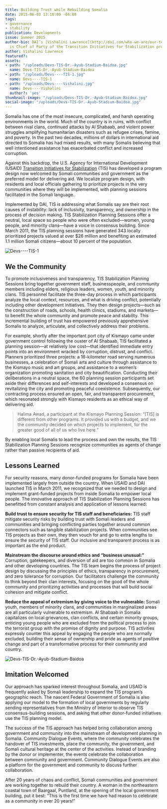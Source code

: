 ```yaml
---
title: Building Trust while Rebuilding Somalia
date: 2015-06-03 13:18:00 -04:00
tags:
- governance
- stability
publication: Developments
issue: Summer 2015
author-bio: DAI’s [Vishalini Lawrence](http://dai.com/who-we-are/our-team/vishalini-lawrence)
  is Chief of Party of the Transition Initiatives for Stabilization program.
author: Vishalini Lawrence
featured?: 
assets:
- path: "/uploads/Devs-TIS-Dr.-Ayub-Stadium-Baidoa.jpg"
  name: Devs-TIS-Dr.-Ayub-Stadium-Baidoa
- path: "/uploads/Devs----TIS-1.jpg"
  name: Devs----TIS-1
- path: "/uploads/Devs----Vishalini.jpg"
  name: Devs----Vishalini
  author?: 'yes'
thumbnail-image: "/uploads/Devs-TIS-Dr.-Ayub-Stadium-Baidoa.jpg"
social-image: "/uploads/Devs-TIS-Dr.-Ayub-Stadium-Baidoa.jpg"
---
```


Somalia has one of the most insecure, complicated, and harsh operating environments in the world. Much of the country is in ruins, with conflict between rival clans, continued attacks by Al Shabaab, and violent power struggles amplifying humanitarian disasters such as refugee crises, famine, and poverty. In the past two decades, millions of dollars in international aid directed to Somalia has had mixed results, with many Somalis believing that well intentioned assistance has exacerbated conflict and increased corruption.



 
Against this backdrop, the U.S. Agency for International Development (USAID) [Transition Initiatives for Stabilization](http://dai.com/our-work/projects/somalia%E2%80%94transition-initiatives-stabilization-tis) (TIS) has developed a program design now welcomed by Somali communities and government as the preferred model for delivering aid. We localize program design, with residents and local officials gathering to prioritize projects in the very communities where they will be implemented, with planning sessions facilitated in the Somali language.

Implemented by DAI, TIS is addressing what Somalis say are their root causes of instability: lack of inclusivity, transparency, and ownership in the process of decision making. TIS Stabilization Planning Sessions offer a neutral, local space so people who were often excluded—women, young people, and minority clans—have a voice in consensus building. Since March 2011, the TIS planning sessions have generated 343 locally prioritized projects valued at over $26 million and benefiting an estimated 1.1 million Somali citizens—about 10 percent of the population.

![Devs----TIS-1](/uploads/Devs----TIS-1.jpg) 

## We the Community

To promote inclusiveness and transparency, TIS Stabilization Planning Sessions bring together government staff, businesspeople, and community members including elders, religious leaders, women, youth, and minority clans. TIS personnel facilitate the three-day process in which participants analyze the local context, resources, and what is driving conflict, potentially including other development initiatives. They then design projects—such as the construction of roads, schools, health clinics, stadiums, and markets—to benefit the whole community and promote peace and stability. This incremental building of trust has empowered previously apprehensive Somalis to analyze, articulate, and collectively address their problems.

For example, shortly after the important port city of Kismayo came under government control following the ouster of Al Shabaab, TIS facilitated a planning session—at relatively low cost—that identified immediate entry points into an environment wracked by corruption, distrust, and conflict. Planners prioritized three projects: a 16-kilometer road serving numerous businesses, a celebration of Somali arts and culture through assistance to the Kismayo music and art groups, and assistance to a women’s organization promoting sanitation and city beautification. Conducting their deliberations in a neutral space, the 60 planning session participants set aside their differences and self-interests and developed a consensus on revitalizing the city and promoting peaceful coexistence. Subsequently, our contracting process ensured an open, fair, and transparent procurement, which resonated strongly with Kismayo residents as an ethical way of delivering aid.

> Halima Awad, a participant at the Kismayo Planning Session: “[TIS] is different from other programs. It provided us with a budget, and we the community decided on which projects to implement, for the greater good of all of us who live here.”

By enabling local Somalis to lead the process and own the results, the TIS Stabilization Planning Sessions recognize communities as agents of change rather than passive recipients of aid.

## Lessons Learned

For security reasons, many donor-funded programs for Somalia have been implemented largely from outside the country. When USAID and DAI launched TIS in March 2011, we recognized that we needed to design and implement grant-funded projects from inside Somalia to empower local people. The innovative approach of TIS Stabilization Planning Sessions has benefitted from constant analysis and application of lessons learned: 
 
**Build trust to ensure security for TIS staff and beneficiaries:** TIS staff mitigate security risks by building trust with Somali leaders and communities and bringing conflicting parties together around common connectors such as tangible stabilization projects. When communities see TIS projects as their own, they then vouch for and go to extra lengths to ensure the security of TIS staff. Our inclusive and transparent process is as important as the end product.

**Mainstream the discourse around ethics and “business unusual:”** Corruption, gatekeepers, and diversion of aid are too common in Somalia and other developing countries. The TIS team begins the process of project design by discussing the principles of ethics, transparency in procurement, and zero tolerance for corruption. Our facilitators challenge the community to think beyond their clan interests, focusing on the good of the whole community and prioritizing activities and processes that will build social cohesion and mitigate conflict.

**Reduce the appeal of extremism by giving voice to the vulnerable:** Somali youth, members of minority clans, and communities in marginalized areas are all particularly vulnerable to extremism. Al Shabaab in Somalia capitalizes on local grievances, clan conflicts, and certain minority groups, enticing young people who are excluded from the political process to join the terrorist group with the promise of dignity and purpose. TIS activities expressly counter this appeal by engaging the people who are normally excluded, building their sense of ownership and pride as agents of positive change and part of a transformative process for their community and country.

![Devs-TIS-Dr.-Ayub-Stadium-Baidoa](/uploads/Devs-TIS-Dr.-Ayub-Stadium-Baidoa.jpg "Soccer fans cheering at the new stadium in Baidao") 

## Imitation Welcomed

Our approach has sparked interest throughout Somalia, and USAID is frequently asked by Somali leadership to expand the TIS program’s geographic reach. The nascent Federal Government of Somalia is also applying our model to the formation of local governments by regularly sending representatives from the Ministry of Interior to observe TIS consensus-building sessions, and asking that other donor-funded initiatives use the TIS planning model. 

The success of the TIS approach has helped bring collaboration among government and community into the mainstream of development planning in Somalia. Community Dialogue Events, where the community celebrates the handover of TIS investments, place the community, the government, and Somali cultural heritage at the center of the activities.  Instead of branding by the donor or implementer, the events celebrate the collaboration between community and government. Community Dialogue Events are also a platform for the government and community to discuss further collaboration.

After 20 years of chaos and conflict, Somali communities and government are working together to rebuild their country. A woman in the northeastern coastal town of Baargaal, Puntland, at the opening of the local government building, put it best: “This is the first time we have had reason to celebrate as a community in over 20 years!”
